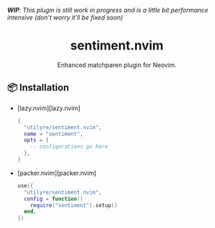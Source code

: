 _**WIP**: This plugin is still work in progress and is a little bit
performance intensive (don't worry it'll be fixed soon)_

<div align="center">

# sentiment.nvim

Enhanced matchparen plugin for Neovim.

</div>

## 📦 Installation

- [lazy.nvim][lazy.nvim]

  ```lua
  {
    "utilyre/sentiment.nvim",
    name = "sentiment",
    opts = {
      -- configurations go here
    },
  }
  ```

- [packer.nvim][packer.nvim]

  ```lua
  use({
    "utilyre/sentiment.nvim",
    config = function()
      require("sentiment").setup()
    end,
  })
  ```
